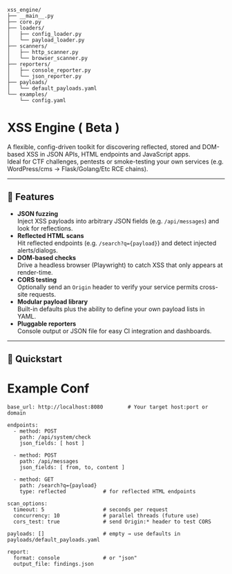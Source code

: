 
```
xss_engine/
├── __main__.py
├── core.py
├── loaders/
│   ├── config_loader.py
│   └── payload_loader.py
├── scanners/
│   ├── http_scanner.py
│   └── browser_scanner.py
├── reporters/
│   ├── console_reporter.py
│   └── json_reporter.py
├── payloads/
│   └── default_payloads.yaml
└── examples/
    └── config.yaml
```

# XSS Engine ( Beta )

A flexible, config-driven toolkit for discovering reflected, stored and DOM-based XSS in JSON APIs, HTML endpoints and JavaScript apps.  
Ideal for CTF challenges, pentests or smoke-testing your own services (e.g. WordPress/cms → Flask/Golang/Etc RCE chains).

---

## 🌟 Features

- **JSON fuzzing**  
  Inject XSS payloads into arbitrary JSON fields (e.g. `/api/messages`) and look for reflections.
- **Reflected HTML scans**  
  Hit reflected endpoints (e.g. `/search?q={payload}`) and detect injected alerts/dialogs.
- **DOM-based checks**  
  Drive a headless browser (Playwright) to catch XSS that only appears at render-time.
- **CORS testing**  
  Optionally send an `Origin` header to verify your service permits cross-site requests.
- **Modular payload library**  
  Built-in defaults plus the ability to define your own payload lists in YAML.
- **Pluggable reporters**  
  Console output or JSON file for easy CI integration and dashboards.

---

## 🚀 Quickstart

# Example Conf

```
base_url: http://localhost:8080        # Your target host:port or domain

endpoints:
  - method: POST
    path: /api/system/check
    json_fields: [ host ]

  - method: POST
    path: /api/messages
    json_fields: [ from, to, content ]

  - method: GET
    path: /search?q={payload}
    type: reflected            # for reflected HTML endpoints

scan_options:
  timeout: 5                   # seconds per request
  concurrency: 10              # parallel threads (future use)
  cors_test: true              # send Origin:* header to test CORS

payloads: []                   # empty → use defaults in payloads/default_payloads.yaml

report:
  format: console              # or "json"
  output_file: findings.json
```
